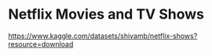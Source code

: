 # Netflix Movies and TV Shows

https://www.kaggle.com/datasets/shivamb/netflix-shows?resource=download
